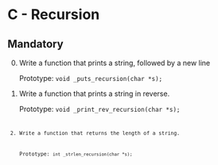 #  C - Recursion

## Mandatory

0. Write a function that prints a string, followed by a new line

	Prototype: <code>void _puts_recursion(char *s);</code>

1. Write a function that prints a string in reverse.

	Prototype: <code>void _print_rev_recursion(char *s);<code/>

2. Write a function that returns the length of a string.

	Prototype: <code>int _strlen_recursion(char *s);<code/>


